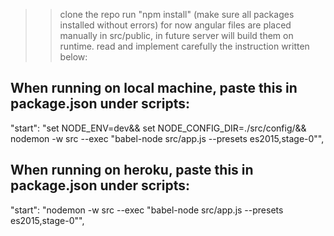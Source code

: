 >> clone the repo
>> run "npm install" (make sure all packages installed without errors)
>> for now angular files are placed manually in src/public, in future server will build them on runtime.
>> read and implement carefully the instruction written below:

## When running on local machine, paste this in package.json under scripts:

"start": "set NODE_ENV=dev&& set NODE_CONFIG_DIR=./src/config/&& nodemon -w src --exec \"babel-node src/app.js --presets es2015,stage-0\"",

## When running on heroku, paste this in package.json under scripts:

"start": "nodemon -w src --exec \"babel-node src/app.js --presets es2015,stage-0\"",